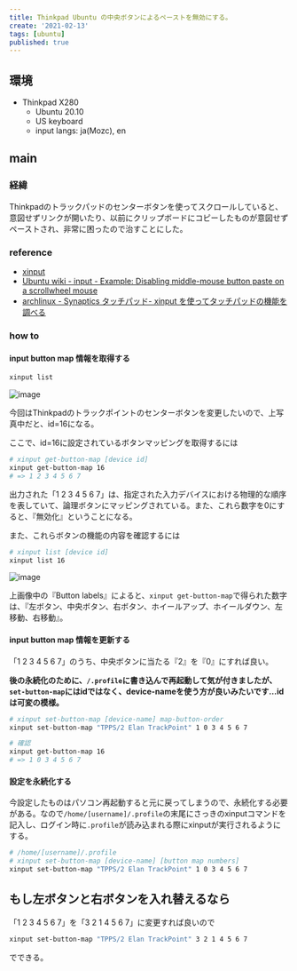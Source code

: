 ```yaml
---
title: Thinkpad Ubuntu の中央ボタンによるペーストを無効にする。
create: '2021-02-13'
tags: [ubuntu]
published: true
---
```


## 環境

- Thinkpad X280
  - Ubuntu 20.10
  - US keyboard
  - input langs: ja(Mozc), en

## main

### 経緯

Thinkpadのトラックパッドのセンターボタンを使ってスクロールしていると、意図せずリンクが開いたり、以前にクリップボードにコピーしたものが意図せずペーストされ、非常に困ったので治すことにした。

### reference

- [xinput](https://www.x.org/archive/X11R7.5/doc/man/man1/xinput.1.html)
- [Ubuntu wiki - input - Example: Disabling middle-mouse button paste on a scrollwheel mouse](https://wiki.ubuntu.com/X/Config/Input#Example:_Disabling_middle-mouse_button_paste_on_a_scrollwheel_mouse)
- [archlinux - Synaptics タッチパッド- xinput を使ってタッチパッドの機能を調べる](https://wiki.archlinux.jp/index.php/Synaptics_%E3%82%BF%E3%83%83%E3%83%81%E3%83%91%E3%83%83%E3%83%89#xinput_を使ってタッチパッドの機能を調べる)

### how to

#### input button map 情報を取得する

```sh
xinput list
```

![image](https://i.imgur.com/Aa0suNG.png)

今回はThinkpadのトラックポイントのセンターボタンを変更したいので、上写真中だと、id=16になる。

ここで、id=16に設定されているボタンマッピングを取得するには

```sh
# xinput get-button-map [device id]
xinput get-button-map 16
# => 1 2 3 4 5 6 7 
```

出力された「1 2 3 4 5 6 7」は、指定された入力デバイスにおける物理的な順序を表していて、論理ボタンにマッピングされている。また、これら数字を0にすると、『無効化』ということになる。

また、これらボタンの機能の内容を確認するには

```sh
# xinput list [device id]
xinput list 16
```

![image](https://i.imgur.com/Jolg4Oi.png)

上画像中の『Button labels』によると、`xinput get-button-map`で得られた数字は、『左ボタン、中央ボタン、右ボタン、ホイールアップ、ホイールダウン、左移動、右移動』。

#### input button map 情報を更新する

「1 2 3 4 5 6 7」のうち、中央ボタンに当たる『2』を『0』にすれば良い。

**後の永続化のために、`/.profile`に書き込んで再起動して気が付きましたが、`set-button-map`にはidではなく、device-nameを使う方が良いみたいです…idは可変の模様。**

```sh
# xinput set-button-map [device-name] map-button-order
xinput set-button-map "TPPS/2 Elan TrackPoint" 1 0 3 4 5 6 7

# 確認
xinput get-button-map 16
# => 1 0 3 4 5 6 7
```

#### 設定を永続化する

今設定したものはパソコン再起動すると元に戻ってしまうので、永続化する必要がある。なので`/home/[username]/.profile`の末尾にさっきのxinputコマンドを記入し、ログイン時に`.profile`が読み込まれる際にxinputが実行されるようにする。

```sh
# /home/[username]/.profile
# xinput set-button-map [device-name] [button map numbers]
xinput set-button-map "TPPS/2 Elan TrackPoint" 1 0 3 4 5 6 7
```

## もし左ボタンと右ボタンを入れ替えるなら

「1 2 3 4 5 6 7」を「3 2 1 4 5 6 7」に変更すれば良いので

```sh
xinput set-button-map "TPPS/2 Elan TrackPoint" 3 2 1 4 5 6 7
```

でできる。
